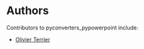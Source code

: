 # Authors

Contributors to pyconverters_pypowerpoint include:

+ [Olivier Terrier](mailto:olivier.terrier@kairntech.com)
